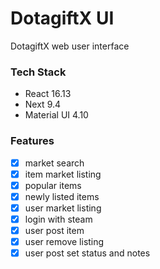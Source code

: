 # DotagiftX UI

DotagiftX web user interface

### Tech Stack

- React 16.13
- Next 9.4
- Material UI 4.10

### Features

- [x] market search
- [x] item market listing
- [x] popular items
- [x] newly listed items
- [x] user market listing
- [x] login with steam
- [x] user post item
- [x] user remove listing
- [x] user post set status and notes
